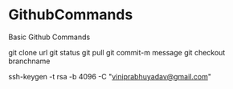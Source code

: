 # GithubCommands
Basic Github Commands

git clone url
git status
git pull
git commit-m message
git checkout  branchname

ssh-keygen -t rsa -b 4096 -C "viniprabhuyadav@gmail.com"
